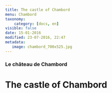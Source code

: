 ```yaml
---
title: The castle of Chambord
menu: Chambord
taxonomy:
    category: [docs, en]
visible: false
date: 15-01-2016
modified: 23-07-2016, 22:47
metadata:
   image: chambord_700x525.jpg
---
```

### Le château de Chambord

# The castle of Chambord